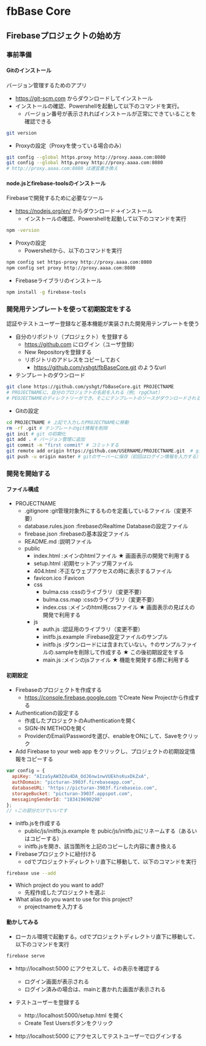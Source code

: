# fbBase Core

## Firebaseプロジェクトの始め方

### 事前準備

#### Gitのインストール
バージョン管理するためのアプリ
- https://git-scm.com からダウンロードしてインストール
- インストールの確認、Powershellを起動して以下のコマンドを実行。
  - バージョン番号が表示されればインストールが正常にできていることを確認できる
```sh
git version
```
- Proxyの設定（Proxyを使っている場合のみ）
```sh
git config --global https.proxy http://proxy.aaaa.com:8080
git config --global http.proxy http://proxy.aaaa.com:8080
# http://proxy.aaaa.com:8080 は適宜書き換え
```

#### node.jsとfirebase-toolsのインストール
Firebaseで開発するために必要なツール
- https://nodejs.org/en/ からダウンロード→インストール
  - インストールの確認、Powershellを起動して以下のコマンドを実行
```sh
npm -version
```
- Proxyの設定
  - Powershellから、以下のコマンドを実行
```sh
npm config set https-proxy http://proxy.aaaa.com:8080
npm config set proxy http://proxy.aaaa.com:8080
```
- Firebaseライブラリのインストール
```sh
npm install -g firebase-tools
```

### 開発用テンプレートを使って初期設定をする
認証やテストユーザー登録など基本機能が実装された開発用テンプレートを使う
- 自分のリポジトリ（プロジェクト）を登録する
  - https://github.com にログイン（ユーザ登録）
  - New Repositoryを登録する
  - リポジトリのアドレスをコピーしておく
    - https://github.com/yshgt/fbBaseCore.git のようなurl
- テンプレートのダウンロード
```sh
git clone https://github.com/yshgt/fbBaseCore.git PROJECTNAME
# PROJECTNAMEに、自分のプロジェクトの名前を入れる（例; rpgChat）
# PEOJECTNAMEのディレクトリーができ、そこにテンプレートのソースがダウンロードされる
```
- Gitの設定
```sh
cd PROJECTNAME # 上記で入力したPROJECTNAMEに移動
rm -rf .git # テンプレートのgit情報を削除
git init # git の初期化
git add . # バージョン管理に追加
git commit -m "first commit" # コミットする
git remote add origin https://github.com/USERNAME/PROJECTNAME.git  # gitのサーバー保存先を設定
git push -u origin master # gitのサーバーに保存（初回はログイン情報を入力する）
```

### 開発を開始する
#### ファイル構成
- PROJECTNAME
  - .gitignore  :git管理対象外にするものを定義しているファイル（変更不要）
  - database.rules.json :firebaseのRealtime Databaseの設定ファイル
  - firebase.json :firebaseの基本設定ファイル
  - README.md :説明ファイル
  - public
    - index.html :メインのhtmlファイル ★ 画面表示の開発で利用する
    - setup.html :初期セットアップ用ファイル
    - 404.html :不正なウェブアクセスの時に表示するファイル
    - favicon.ico :Favicon
    - css
      - bulma.css :cssのライブラリ（変更不要）
      - bulma.css.map :cssのライブラリ（変更不要）
      - index.css :メインのhtml用cssファイル ★ 画面表示の見ばえの開発で利用する
    - js
      - auth.js :認証用のライブラリ（変更不要）
      - initfb.js.example :Firebase設定ファイルのサンプル
      - initfb.js :ダウンロードには含まれていない。↑のサンプルファイルの.sampleを削除して作成する ★ この後初期設定をする
      - main.js :メインのjsファイル ★ 機能を開発する際に利用する

#### 初期設定
- Firebaseのプロジェクトを作成する
  - https://console.firebase.google.com でCreate New Projectから作成する
- Authenticationの設定する
  - 作成したプロジェクトのAuthenticationを開く
  - SIGN-IN METHODを開く
  - ProviderのEmail/Passwordを選び、enableをONにして、Saveをクリック
- Add Firebase to your web app をクリックし、プロジェクトの初期設定情報をコピーする
```javascript
var config = {
  apiKey: "AIzaSyAW3Zdu4DA_OdJ6nw1nwVUEkhsKuxDkZxA",
  authDomain: "picturan-3903f.firebaseapp.com",
  databaseURL: "https://picturan-3903f.firebaseio.com",
  storageBucket: "picturan-3903f.appspot.com",
  messagingSenderId: "183419690298"
};
// ↑この部分だけでいいです
```
- initfb.jsを作成する
  - public/js/initfb.js.example を pubic/js/initfb.jsにリネームする（あるいはコピーする）
  - initfb.jsを開き、該当箇所を上記のコピーした内容に書き換える
- Firebaseプロジェクトに紐付ける
  - cdでプロジェクトディレクトリ直下に移動して、以下のコマンドを実行
```sh
firebase use --add
```
  - Which project do you want to add?
    - 先程作成したプロジェクトを選ぶ
  - What alias do you want to use for this project?
    - projectnameを入力する

#### 動かしてみる
- ローカル環境で起動する。cdでプロジェクトディレクトリ直下に移動して、以下のコマンドを実行
```sh
firebase serve
```
- http://localhost:5000 にアクセスして、↓の表示を確認する
  - ログイン画面が表示される
  - ログイン済みの場合は、mainと書かれた画面が表示される

- テストユーザーを登録する
  - http://localhost:5000/setup.html を開く
  - Create Test Usersボタンをクリック

- http://localhost:5000 にアクセスしてテストユーザーでログインする

